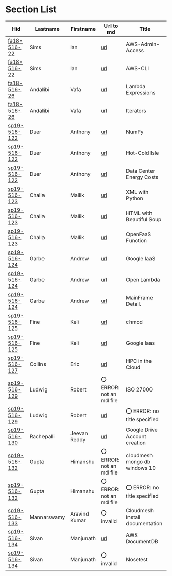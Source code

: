 # Section List

| Hid                                                                 | Lastname    | Firstname     | Url to md                                                                                                              | Title                           |
|---------------------------------------------------------------------|-------------|---------------|------------------------------------------------------------------------------------------------------------------------|---------------------------------|
| [fa18-516-22](https://github.com/cloudmesh-community/fa18-516-22)   | Sims        | Ian           | [url](https://github.com/cloudmesh-community/book/blob/master/chapters/iaas/aws/aws.md#aws-admin-access)               | AWS-Admin-Access                |
| [fa18-516-22](https://github.com/cloudmesh-community/fa18-516-22)   | Sims        | Ian           | [url](https://github.com/cloudmesh-community/book/blob/master/chapters/iaas/aws/aws.md#aws-command-line-interface)     | AWS-CLI                         |
| [fa18-516-26](https://github.com/cloudmesh-community/fa18-516-26)   | Andalibi    | Vafa          | [url](https://github.com/cloudmesh-community/book/blob/master/chapters/prg/python/python.md#lambda-expressions-new)    | Lambda Expressions              |
| [fa18-516-26](https://github.com/cloudmesh-community/fa18-516-26)   | Andalibi    | Vafa          | [url](https://github.com/cloudmesh-community/book/blob/master/chapters/prg/python/python.md#iterators)                 | Iterators                       |
| [sp19-516-122](https://github.com/cloudmesh-community/sp19-516-122) | Duer        | Anthony       | [url](https://github.com/cloudmesh-community/book/blob/master/chapters/prg/python/numpy/numpy.md)                      | NumPy                           |
| [sp19-516-122](https://github.com/cloudmesh-community/sp19-516-122) | Duer        | Anthony       | [url](https://github.com/cloudmesh-community/book/blob/master/chapters/cloud/datacenter.md)                            | Hot-Cold Isle                   |
| [sp19-516-122](https://github.com/cloudmesh-community/sp19-516-122) | Duer        | Anthony       | [url](https://github.com/cloudmesh-community/book/blob/master/chapters/cloud/datacenter.md)                            | Data Center Energy Costs        |
| [sp19-516-123](https://github.com/cloudmesh-community/sp19-516-123) | Challa      | Mallik        | [url](https://github.com/cloudmesh-community/book/blob/master/chapters/prg/python/python-data.md#xml)                  | XML with Python                 |
| [sp19-516-123](https://github.com/cloudmesh-community/sp19-516-123) | Challa      | Mallik        | [url](https://github.com/cloudmesh-community/book/blob/master/chapters/prg/python/python-data.md#html)                 | HTML with Beautiful Soup        |
| [sp19-516-123](https://github.com/cloudmesh-community/sp19-516-123) | Challa      | Mallik        | [url](https://github.com/cloudmesh-community/book/blob/master/chapters/faas/openfaas.md#openfaas-function-with-python) | OpenFaaS Function               |
| [sp19-516-124](https://github.com/cloudmesh-community/sp19-516-124) | Garbe       | Andrew        | [url](https://github.com/cloudmesh-community/book/blob/master/chapters/iaas/gcloud/gcloud.md)                          | Google IaaS                     |
| [sp19-516-124](https://github.com/cloudmesh-community/sp19-516-124) | Garbe       | Andrew        | [url](https://github.com/cloudmesh-community/book/blob/master/chapters/faas/openlambda.md)                             | Open Lambda                     |
| [sp19-516-124](https://github.com/cloudmesh-community/sp19-516-124) | Garbe       | Andrew        | [url](https://github.com/cloudmesh-community/book/blob/master/chapters/arch.md)                                        | MainFrame Detail.               |
| [sp19-516-125](https://github.com/cloudmesh-community/sp19-516-125) | Fine        | Keli          | [url](https://github.com/cloudmesh-community/book/blob/master/chapters/linux/linux.md)                                 | chmod                           |
| [sp19-516-125](https://github.com/cloudmesh-community/sp19-516-125) | Fine        | Keli          | [url](https://github.com/cloudmesh-community/book/blob/master/chapters/iaas/gcloud/gcloud.md)                          | Google Iaas                     |
| [sp19-516-127](https://github.com/cloudmesh-community/sp19-516-127) | Collins     | Eric          | [url](https://github.com/cloudmesh-community/sp19-516-127/blob/master/hpc_section.md)                                  | HPC in the Cloud                |
| [sp19-516-129](https://github.com/cloudmesh-community/sp19-516-129) | Ludwig      | Robert        | :o: ERROR: not an md file                                                                                              | ISO 27000                       |
| [sp19-516-129](https://github.com/cloudmesh-community/sp19-516-129) | Ludwig      | Robert        | [url](https://github.com/cloudmesh-community/sp19-516-129/blob/master/iso27k.md)                                       | :o: ERROR: no title specified   |
| [sp19-516-130](https://github.com/cloudmesh-community/sp19-516-130) | Rachepalli  | Jeevan Reddy  | [url](https://github.com/cloudmesh/cloudmesh-manual/tree/master/docs-source/source/accounts/storage-gdrive.md)         | Google Drive Account creation   |
| [sp19-516-132](https://github.com/cloudmesh-community/sp19-516-132) | Gupta       | Himanshu      | :o: ERROR: not an md file                                                                                              | cloudmesh mongo db windows 10   |
| [sp19-516-132](https://github.com/cloudmesh-community/sp19-516-132) | Gupta       | Himanshu      | :o: ERROR: not an md file                                                                                              | :o: ERROR: no title specified   |
| [sp19-516-133](https://github.com/cloudmesh-community/sp19-516-133) | Mannarswamy | Aravind Kumar | :o: invalid                                                                                                            | Cloudmesh Install documentation |
| [sp19-516-134](https://github.com/cloudmesh-community/sp19-516-134) | Sivan       | Manjunath     | [url](https://github.com/cloudmesh-community/book/blob/master/chapters/in/aws-documentdb.md)                           | AWS DocumentDB                  |
| [sp19-516-134](https://github.com/cloudmesh-community/sp19-516-134) | Sivan       | Manjunath     | :o: invalid                                                                                                            | Nosetest                        |
